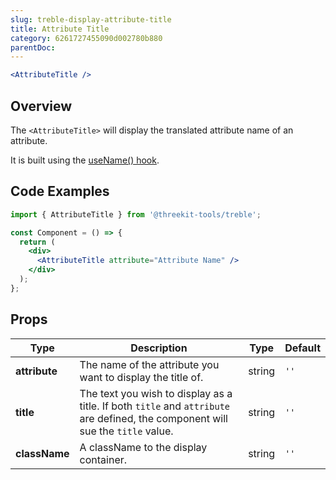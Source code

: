 ```yaml
---
slug: treble-display-attribute-title
title: Attribute Title
category: 6261727455090d002780b880
parentDoc:
---
```


```jsx
<AttributeTitle />
```

## Overview

The `<AttributeTitle>` will display the translated attribute name of an attribute.

It is built using the [useName() hook](#use-name).

## Code Examples

```jsx
import { AttributeTitle } from '@threekit-tools/treble';

const Component = () => {
  return (
    <div>
      <AttributeTitle attribute="Attribute Name" />
    </div>
  );
};
```

## Props

| Type          | Description                                                                                                                     | Type   | Default |
| ------------- | ------------------------------------------------------------------------------------------------------------------------------- | ------ | ------- |
| **attribute** | The name of the attribute you want to display the title of.                                                                     | string | `''`    |
| **title**     | The text you wish to display as a title. If both `title` and `attribute` are defined, the component will sue the `title` value. | string | `''`    |
| **className** | A className to the display container.                                                                                           | string | `''`    |
